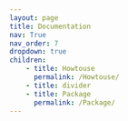 ```yaml
---
layout: page
title: Documentation
nav: True
nav_order: 7
dropdown: true
children:
    - title: Howtouse
      permalink: /Howtouse/
    - title: divider
    - title: Package
      permalink: /Package/
---
```

